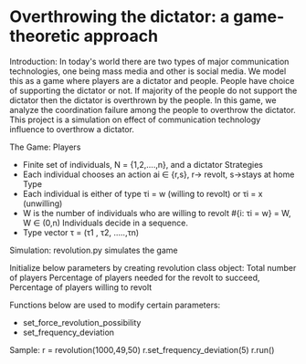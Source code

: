 # Overthrowing the dictator: a game-theoretic approach

Introduction:
In today's world there are two types of major communication technologies, one being mass media and other is social media. We model this as a game where players are a dictator and people. People have choice of supporting the dictator or not. If majority of the people do not support the dictator then the dictator is overthrown by the people. In this game, we analyze the coordination failure among the people to overthrow the dictator. This project is a simulation on effect of communication technology influence to overthrow a dictator.   

The Game:
Players
 - Finite set of individuals, N = {1,2,….,n}, and a dictator
Strategies
 - Each individual chooses an action ai ∈ {r,s}, r-> revolt, s->stays at home
Type
 - Each individual is either of type τi = w (willing to revolt) or τi = x (unwilling)
 - W is the number of individuals who are willing to revolt
   #{i: τi = w} = W, W ∈ (0,n)
Individuals decide in a sequence.
 - Type vector τ = (τ1 , τ2, .....,τn)

Simulation:
revolution.py simulates the game

Initialize below parameters by creating revolution class object:
Total number of players
Percentage of players needed for the revolt to succeed,
Percentage of players willing to revolt

Functions below are used to modify certain parameters:
- set_force_revolution_possibility
- set_frequency_deviation

Sample:
r = revolution(1000,49,50)
r.set_frequency_deviation(5)
r.run()
